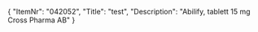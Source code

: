 {
  "ItemNr": "042052",
  "Title": "test",
  "Description": "Abilify, tablett 15 mg Cross Pharma AB"
}